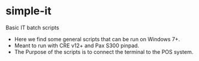 # simple-it
Basic IT batch scripts 
- Here we find some general scripts that can be run on Windows 7+.
- Meant to run with CRE v12+ and Pax S300 pinpad.
- The Purpose of the scripts is to connect the terminal to the POS system.
